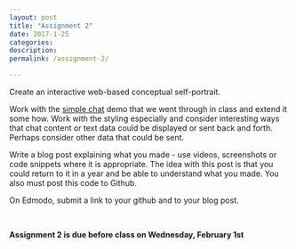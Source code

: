 ```yaml
---
layout: post
title: "Assignment 2"
date: 2017-1-25
categories:
description: 
permalink: /assignment-2/

---
```


Create an interactive web-based conceptual self-portrait. 

Work with the [simple chat](/rtw-s17/simple-chat) demo that we went through in class and extend it some how. Work with the styling especially and consider interesting ways that chat content or text data could be displayed or sent back and forth. Perhaps consider other data that could be sent. 

Write a blog post explaining what you made - use videos, screenshots or code snippets where it is appropriate. The idea with this post is that you could return to it in a year and be able to understand what you made. You also must post this code to Github. 

On Edmodo, submit a link to your github and to your blog post. 

<br>

**Assignment 2 is due before class on Wednesday, February 1st**